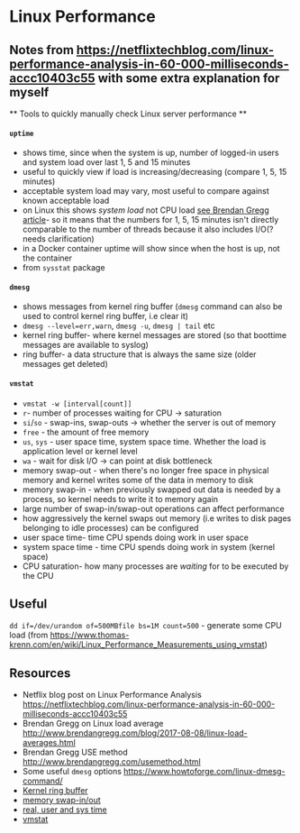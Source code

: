 # Linux Performance

## Notes from https://netflixtechblog.com/linux-performance-analysis-in-60-000-milliseconds-accc10403c55 with some extra explanation for myself

** Tools to quickly manually check Linux server performance **

#### `uptime`
- shows time, since when the system is up, number of logged-in users and system load over last 1, 5 and 15 minutes
- useful to quickly view if load is increasing/decreasing (compare 1, 5, 15 minutes)
- acceptable system load may vary, most useful to compare against known acceptable load
- on Linux this shows _system load_ not CPU load [see Brendan Gregg article](http://www.brendangregg.com/blog/2017-08-08/linux-load-averages.html)- so it means that the numbers for 1, 5, 15 minutes isn't directly comparable to the number of threads because it also includes I/O(?needs clarification)
- in a Docker container uptime will show since when the host is up, not the container
- from `sysstat` package

#### `dmesg`
- shows messages from kernel ring buffer (`dmesg` command can also be used to control kernel ring buffer, i.e clear it)
- `dmesg --level=err,warn`, `dmesg -u`, `dmesg | tail` etc
- kernel ring buffer- where kernel messages are stored (so that boottime messages are available to syslog)
- ring buffer- a data structure that is always the same size (older messages get deleted)

#### `vmstat`
- `vmstat -w [interval[count]]`
- `r`- number of processes waiting for CPU -> saturation
- `si`/`so` - swap-ins, swap-outs -> whether the server is out of memory
- `free` - the amount of free memory
- `us`, `sys` - user space time, system space time. Whether the load is application level or kernel level
- `wa` - wait for disk I/O -> can point at disk bottleneck
- memory swap-out - when there's no longer free space in physical memory and kernel writes some of the data in memory to disk
- memory swap-in - when previously swapped out data is needed by a process, so kernel needs to write it to memory again
- large number of swap-in/swap-out operations can affect performance
- how aggressively the kernel swaps out memory (i.e writes to disk pages belonging to idle processes) can be configured
- user space time- time CPU spends doing work in user space
- system space time - time CPU spends doing work in system (kernel space)
- CPU saturation- how many processes are _waiting_ for to be executed by the CPU



## Useful

`dd if=/dev/urandom of=500MBfile bs=1M count=500` - generate some CPU load (from https://www.thomas-krenn.com/en/wiki/Linux_Performance_Measurements_using_vmstat)

## Resources
- Netflix blog post on Linux Performance Analysis https://netflixtechblog.com/linux-performance-analysis-in-60-000-milliseconds-accc10403c55
- Brendan Gregg on Linux load average http://www.brendangregg.com/blog/2017-08-08/linux-load-averages.html
- Brendan Gregg USE method http://www.brendangregg.com/usemethod.html
- Some useful `dmesg` options https://www.howtoforge.com/linux-dmesg-command/
- [Kernel ring buffer](https://unix.stackexchange.com/questions/198178/what-are-the-concepts-of-kernel-ring-buffer-user-level-log-level)
- [memory swap-in/out](https://scoutapm.com/blog/understanding-page-faults-and-memory-swap-in-outs-when-should-you-worry#:~:text=The%20process%20of%20writing%20pages,This%20is%20swapping%2Din.)
- [real, user and sys time](https://stackoverflow.com/questions/556405/what-do-real-user-and-sys-mean-in-the-output-of-time1)
- [vmstat](https://www.thomas-krenn.com/en/wiki/Linux_Performance_Measurements_using_vmstat)